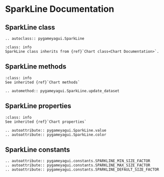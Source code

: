 # SparkLine Documentation

## SparkLine class
```{eval-rst} 
.. autoclass:: pygameyagui.SparkLine
```

```{admonition} Inheritance
:class: info 
SparkLine class inherits from {ref}`Chart class<Chart Documentation>`.
```

## SparkLine methods
```{admonition} Inheritance
:class: info 
See inherited {ref}`Chart methods`
```
```{eval-rst}
.. automethod:: pygameyagui.SparkLine.update_dataset
```

## SparkLine properties
```{admonition} Inheritance
:class: info 
See inherited {ref}`Chart properties`
```
```{eval-rst}
.. autoattribute:: pygameyagui.SparkLine.value
.. autoattribute:: pygameyagui.SparkLine.color
```

## SparkLine constants
```{eval-rst}
.. autoattribute:: pygameyagui.constants.SPARKLINE_MIN_SIZE_FACTOR
.. autoattribute:: pygameyagui.constants.SPARKLINE_MAX_SIZE_FACTOR
.. autoattribute:: pygameyagui.constants.SPARKLINE_DEFAULT_SIZE_FACTOR
```